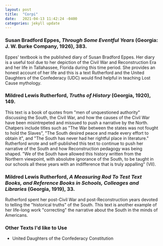 ```yaml
---
layout: post
title:  "Corpi"
date:   2021-04-13 11:42:24 -0400
categories: jekyll update
--- 
```


### Susan Bradford Eppes, *Through Some Eventful Years* (Georgia: J. W. Burke Company, 1926), 383. 

Eppes' textbook is the published diary of Susan Bradford Eppes. Her diary is a useful tool due to her depiction of the Civil War and Reconstruction Era and her life in Tallahassee, Florida during this time period. She provides an honest account of her life and this is a text Rutherford and the United Daughters of the Confederacy (UDC) would find helpful in teaching Lost Cause mythology.  

### Mildred Lewis Rutherford, *Truths of History* (Georgia, 1920), 149. 

This text is a book of quotes from "men of unquestioned authority" discussing the South, the Civil War, and how the causes of the Civil War have been misintrepeted and missued to push a narrative by the North. Chatpers include titles such as "The War between the states was not fought to hold the Slaves", "The South desired peace and made every effort to obtain it", and "The South has never had her rightful place in literature." Rutherford wrote and self-published this text to continue to push her narrative of the South and how Reconstruction pedagogy was being shaped. "We of the South have allowed this history written from the Northern viewpoint, with absolutre ignorance of the South, to be taught in our schools all these years with an indifference that is truly appalling" (VII). 

### Mildred Lewis Rutherford, *A Measuring Rod To Test Text Books, and Reference Books in Schools, Colleages and Libraries* (Georgia, 1919), 33. 

Rutherford spent her post-Civil War and post-Reconstruction years devoted to telling the "historical truths" of the South. This text is another example of her life-long work "correcting" the narrative about the South in the minds of Americans. 

### Other Texts I'd like to Use
- United Daughters of the Confederacy Constitution 
